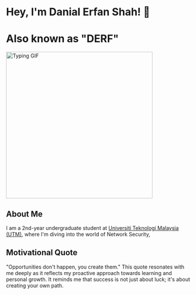 
# Hey, I'm Danial Erfan Shah! 🤗
# Also known as "DERF"

<img src="https://github.com/Hacking-Notes/Hacking-Notes/blob/main/typing.gif?raw=true" width="400" alt="Typing GIF">


## About Me
I am a 2nd-year undergraduate student at [Universiti Teknologi Malaysia (UTM)](https://www.utm.my/), where I'm diving into the world of Network Security, 

## Motivational Quote
"Opportunities don't happen, you create them." This quote resonates with me deeply as it reflects my proactive approach towards learning and personal growth. It reminds me that success is not just about luck; it's about creating your own path.
